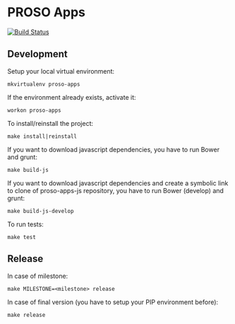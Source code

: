 # PROSO Apps

[![Build Status](https://travis-ci.org/adaptive-learning/proso-apps.png)](https://travis-ci.org/adaptive-learning/proso-apps)

## Development

Setup your local virtual environment:

	mkvirtualenv proso-apps

If the environment already exists, activate it:

	workon proso-apps

To install/reinstall the project:

	make install|reinstall

If you want to download javascript dependencies, you have to run Bower and grunt:

	make build-js

If you want to download javascript dependencies and create a symbolic link to clone of proso-apps-js repository, you have to run Bower (develop) and grunt:

	make build-js-develop

To run tests:

	make test

## Release

In case of milestone:

	make MILESTONE=<milestone> release

In case of final version (you have to setup your PIP environment before):

	make release



